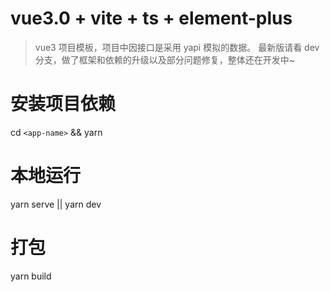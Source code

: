 # vue3.0 + vite + ts + element-plus

> vue3 项目模板，项目中因接口是采用 yapi 模拟的数据。
> 最新版请看 dev 分支，做了框架和依赖的升级以及部分问题修复，整体还在开发中~

# 安装项目依赖

cd `<app-name>` && yarn

# 本地运行

yarn serve || yarn dev

# 打包

yarn build
